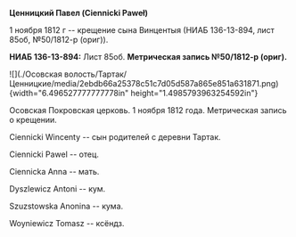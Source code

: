 **Ценницкий Павел (Ciennicki Paweł)**

1 ноября 1812 г -- крещение сына Винцентыя (НИАБ 136-13-894, лист 85об,
№50/1812-р (ориг)).

**НИАБ 136-13-894:** Лист 85об. **Метрическая запись №50/1812-р
(ориг).**

![](./Осовская волость/Тартак/Ценницкие/media/2ebdb66a25378c51c7d05d587a865e851a631871.png){width="6.496527777777778in"
height="1.4985793963254592in"}

Осовская Покровская церковь. 1 ноября 1812 года. Метрическая запись о
крещении.

Ciennicki Wincenty -- сын родителей с деревни Тартак.

Ciennicki Pawel -- отец.

Ciennicka Anna -- мать.

Dyszlewicz Antoni -- кум.

Szuzstowska Anonina -- кума.

Woyniewicz Tomasz -- ксёндз.
